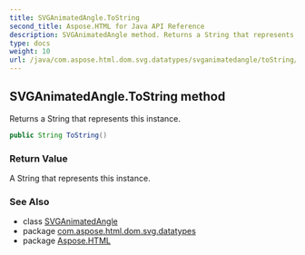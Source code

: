```yaml
---
title: SVGAnimatedAngle.ToString
second_title: Aspose.HTML for Java API Reference
description: SVGAnimatedAngle method. Returns a String that represents this instance
type: docs
weight: 10
url: /java/com.aspose.html.dom.svg.datatypes/svganimatedangle/toString/
---
```

## SVGAnimatedAngle.ToString method

Returns a String that represents this instance.

```java
public String ToString()
```

### Return Value

A String that represents this instance.

### See Also

* class [SVGAnimatedAngle](../)
* package [com.aspose.html.dom.svg.datatypes](../../svganimatedangle/)
* package [Aspose.HTML](../../../)
